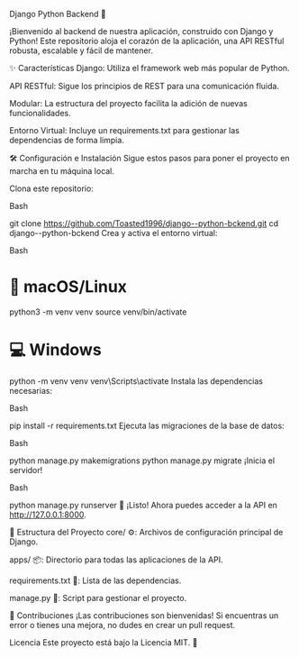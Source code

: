 Django Python Backend 🚀

¡Bienvenido al backend de nuestra aplicación, construido con Django y Python! Este repositorio aloja el corazón de la aplicación, una API RESTful robusta, escalable y fácil de mantener.

✨ Características
Django: Utiliza el framework web más popular de Python.

API RESTful: Sigue los principios de REST para una comunicación fluida.

Modular: La estructura del proyecto facilita la adición de nuevas funcionalidades.

Entorno Virtual: Incluye un requirements.txt para gestionar las dependencias de forma limpia.

🛠️ Configuración e Instalación
Sigue estos pasos para poner el proyecto en marcha en tu máquina local.

Clona este repositorio:

Bash

git clone https://github.com/Toasted1996/django--python-bckend.git
cd django--python-bckend
Crea y activa el entorno virtual:

Bash

# 🐧 macOS/Linux
python3 -m venv venv
source venv/bin/activate

# 💻 Windows
python -m venv venv
venv\Scripts\activate
Instala las dependencias necesarias:

Bash

pip install -r requirements.txt
Ejecuta las migraciones de la base de datos:

Bash

python manage.py makemigrations
python manage.py migrate
¡Inicia el servidor!

Bash

python manage.py runserver
🎉 ¡Listo! Ahora puedes acceder a la API en http://127.0.0.1:8000.

📂 Estructura del Proyecto
core/ ⚙️: Archivos de configuración principal de Django.

apps/ 📦: Directorio para todas las aplicaciones de la API.

requirements.txt 📝: Lista de las dependencias.

manage.py 🤖: Script para gestionar el proyecto.

🤝 Contribuciones
¡Las contribuciones son bienvenidas! Si encuentras un error o tienes una mejora, no dudes en crear un pull request.

Licencia
Este proyecto está bajo la Licencia MIT. 📜

